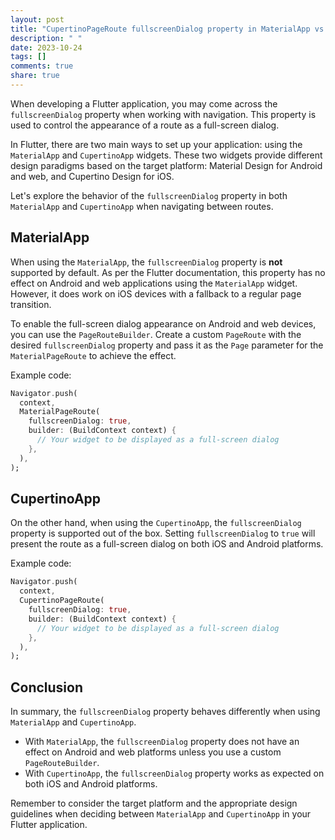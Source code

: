 ```yaml
---
layout: post
title: "CupertinoPageRoute fullscreenDialog property in MaterialApp vs CupertinoApp"
description: " "
date: 2023-10-24
tags: []
comments: true
share: true
---
```


When developing a Flutter application, you may come across the `fullscreenDialog` property when working with navigation. This property is used to control the appearance of a route as a full-screen dialog. 

In Flutter, there are two main ways to set up your application: using the `MaterialApp` and `CupertinoApp` widgets. These two widgets provide different design paradigms based on the target platform: Material Design for Android and web, and Cupertino Design for iOS. 

Let's explore the behavior of the `fullscreenDialog` property in both `MaterialApp` and `CupertinoApp` when navigating between routes.

## MaterialApp

When using the `MaterialApp`, the `fullscreenDialog` property is **not** supported by default. As per the Flutter documentation, this property has no effect on Android and web applications using the `MaterialApp` widget. However, it does work on iOS devices with a fallback to a regular page transition.

To enable the full-screen dialog appearance on Android and web devices, you can use the `PageRouteBuilder`. Create a custom `PageRoute` with the desired `fullscreenDialog` property and pass it as the `Page` parameter for the `MaterialPageRoute` to achieve the effect.

Example code:

```dart
Navigator.push(
  context,
  MaterialPageRoute(
    fullscreenDialog: true,
    builder: (BuildContext context) {
      // Your widget to be displayed as a full-screen dialog
    },
  ),
);
```

## CupertinoApp

On the other hand, when using the `CupertinoApp`, the `fullscreenDialog` property is supported out of the box. Setting `fullscreenDialog` to `true` will present the route as a full-screen dialog on both iOS and Android platforms.

Example code:

```dart
Navigator.push(
  context,
  CupertinoPageRoute(
    fullscreenDialog: true,
    builder: (BuildContext context) {
      // Your widget to be displayed as a full-screen dialog
    },
  ),
);
```

## Conclusion

In summary, the `fullscreenDialog` property behaves differently when using `MaterialApp` and `CupertinoApp`. 

- With `MaterialApp`, the `fullscreenDialog` property does not have an effect on Android and web platforms unless you use a custom `PageRouteBuilder`.
- With `CupertinoApp`, the `fullscreenDialog` property works as expected on both iOS and Android platforms.

Remember to consider the target platform and the appropriate design guidelines when deciding between `MaterialApp` and `CupertinoApp` in your Flutter application.